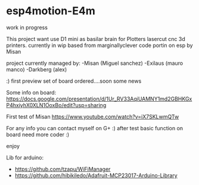 # esp4motion-E4m
work in progress


This project want use D1 mini as basilar brain for Plotters lasercut cnc 3d printers.
currently in wip based from marginallyclever code portin on esp by Misan 

project currently managed by:
-Misan (Miguel sanchez)
-Exilaus (mauro manco)
-Darkberg (alex)

:) first preview set of board ordered....soon some news

Some info on board:
https://docs.google.com/presentation/d/1Ur_RV33AqiUAMNY1md2GBHKGxP4hxiyhX0XLN1OoxBo/edit?usp=sharing

First test of Misan
https://www.youtube.com/watch?v=iX7SKLwmQTw

For any info you can contact myself on G+ :) after test basic function on board need more coder :)

enjoy


Lib for arduino:


- https://github.com/tzapu/WiFiManager
- https://github.com/hibikiledo/Adafruit-MCP23017-Arduino-Library
